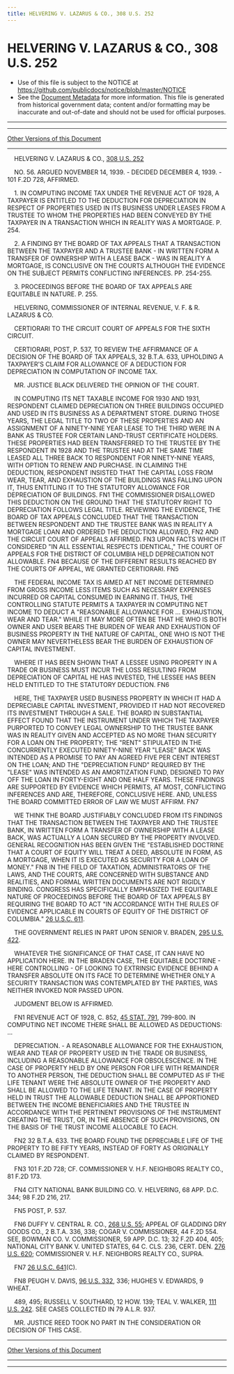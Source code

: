 ```yaml
---
title: HELVERING V. LAZARUS & CO., 308 U.S. 252
---
```


# HELVERING V. LAZARUS & CO., 308 U.S. 252

* Use of this file is subject to the NOTICE at https://github.com/publicdocs/notice/blob/master/NOTICE
* See the [Document Metadata](../../../index.md) for more information.
  This file is generated from historical government data; content and/or formatting may be inaccurate and out-of-date and should not be used for official purposes.

----------
----------

[Other Versions of this Document](https://publicdocs.github.io/go/links?ns=uslm-x&ref=%2Fus%2Fcourts%2Fscotus%2FusReporter%2F308%2F252)

----------

    HELVERING V. LAZARUS & CO., [308 U.S. 252][/us/courts/scotus/usReporter/308/252]

    NO. 56.  ARGUED NOVEMBER 14, 1939.  - DECIDED DECEMBER 4, 1939.  - 101 F.2D 728, AFFIRMED.

    1.  IN COMPUTING INCOME TAX UNDER THE REVENUE ACT OF 1928, A TAXPAYER IS ENTITLED TO THE DEDUCTION FOR DEPRECIATION IN RESPECT OF PROPERTIES USED IN ITS BUSINESS UNDER LEASES FROM A TRUSTEE TO WHOM THE PROPERTIES HAD BEEN CONVEYED BY THE TAXPAYER IN A TRANSACTION WHICH IN REALITY WAS A MORTGAGE.  P. 254.

    2.  A FINDING BY THE BOARD OF TAX APPEALS THAT A TRANSACTION BETWEEN THE TAXPAYER AND A TRUSTEE BANK - IN WRITTEN FORM A TRANSFER OF OWNERSHIP WITH A LEASE BACK - WAS IN REALITY A MORTGAGE, IS CONCLUSIVE ON THE COURTS ALTHOUGH THE EVIDENCE ON THE SUBJECT PERMITS CONFLICTING INFERENCES.  PP. 254-255.

    3.  PROCEEDINGS BEFORE THE BOARD OF TAX APPEALS ARE EQUITABLE IN NATURE.  P. 255.

    HELVERING, COMMISSIONER OF INTERNAL REVENUE, V. F. & R. LAZARUS & CO.

    CERTIORARI TO THE CIRCUIT COURT OF APPEALS FOR THE SIXTH CIRCUIT.

    CERTIORARI, POST, P. 537, TO REVIEW THE AFFIRMANCE OF A DECISION OF THE BOARD OF TAX APPEALS, 32 B.T.A. 633, UPHOLDING A TAXPAYER'S CLAIM FOR ALLOWANCE OF A DEDUCTION FOR DEPRECIATION IN COMPUTATION OF INCOME TAX.

    MR. JUSTICE BLACK DELIVERED THE OPINION OF THE COURT.

    IN COMPUTING ITS NET TAXABLE INCOME FOR 1930 AND 1931, RESPONDENT CLAIMED DEPRECIATION ON THREE BUILDINGS OCCUPIED AND USED IN ITS BUSINESS AS A DEPARTMENT STORE.  DURING THOSE YEARS, THE LEGAL TITLE TO TWO OF THESE PROPERTIES AND AN ASSIGNMENT OF A NINETY-NINE YEAR LEASE TO THE THIRD WERE IN A BANK AS TRUSTEE FOR CERTAIN LAND-TRUST CERTIFICATE HOLDERS.  THESE PROPERTIES HAD BEEN TRANSFERRED TO THE TRUSTEE BY THE RESPONDENT IN 1928 AND THE TRUSTEE HAD AT THE SAME TIME LEASED ALL THREE BACK TO RESPONDENT FOR NINETY-NINE YEARS, WITH OPTION TO RENEW AND PURCHASE.  IN CLAIMING THE DEDUCTION, RESPONDENT INSISTED THAT THE CAPITAL LOSS FROM WEAR, TEAR, AND EXHAUSTION OF THE BUILDINGS WAS FALLING UPON IT, THUS ENTITLING IT TO THE STATUTORY ALLOWANCE FOR DEPRECIATION OF BUILDINGS.  FN1  THE COMMISSIONER DISALLOWED THIS DEDUCTION ON THE GROUND THAT THE STATUTORY RIGHT TO DEPRECIATION FOLLOWS LEGAL TITLE.  REVIEWING THE EVIDENCE, THE BOARD OF TAX APPEALS CONCLUDED THAT THE TRANSACTION BETWEEN RESPONDENT AND THE TRUSTEE BANK WAS IN REALITY A MORTGAGE LOAN AND ORDERED THE DEDUCTION ALLOWED,  FN2 AND THE CIRCUIT COURT OF APPEALS AFFIRMED.  FN3  UPON FACTS WHICH IT CONSIDERED "IN ALL ESSENTIAL RESPECTS IDENTICAL," THE COURT OF APPEALS FOR THE DISTRICT OF COLUMBIA HELD DEPRECIATION NOT ALLOWABLE.  FN4 BECAUSE OF THE DIFFERENT RESULTS REACHED BY THE COURTS OF APPEAL, WE GRANTED CERTIORARI.  FN5

    THE FEDERAL INCOME TAX IS AIMED AT NET INCOME DETERMINED FROM GROSS INCOME LESS ITEMS SUCH AS NECESSARY EXPENSES INCURRED OR CAPITAL CONSUMED IN EARNING IT.  THUS, THE CONTROLLING STATUTE PERMITS A TAXPAYER IN COMPUTING NET INCOME TO DEDUCT A "REASONABLE ALLOWANCE FOR ...  EXHAUSTION, WEAR AND TEAR."  WHILE IT MAY MORE OFTEN BE THAT HE WHO IS BOTH OWNER AND USER BEARS THE BURDEN OF WEAR AND EXHAUSTION OF BUSINESS PROPERTY IN THE NATURE OF CAPITAL, ONE WHO IS NOT THE OWNER MAY NEVERTHELESS BEAR THE BURDEN OF EXHAUSTION OF CAPITAL INVESTMENT.

    WHERE IT HAS BEEN SHOWN THAT A LESSEE USING PROPERTY IN A TRADE OR BUSINESS MUST INCUR THE LOSS RESULTING FROM DEPRECIATION OF CAPITAL HE HAS INVESTED, THE LESSEE HAS BEEN HELD ENTITLED TO THE STATUTORY DEDUCTION.  FN6

    HERE, THE TAXPAYER USED BUSINESS PROPERTY IN WHICH IT HAD A DEPRECIABLE CAPITAL INVESTMENT, PROVIDED IT HAD NOT RECOVERED ITS INVESTMENT THROUGH A SALE.  THE BOARD IN SUBSTANTIAL EFFECT FOUND THAT THE INSTRUMENT UNDER WHICH THE TAXPAYER PURPORTED TO CONVEY LEGAL OWNERSHIP TO THE TRUSTEE BANK WAS IN REALITY GIVEN AND ACCEPTED AS NO MORE THAN SECURITY FOR A LOAN ON THE PROPERTY; THE "RENT" STIPULATED IN THE CONCURRENTLY EXECUTED NINETY-NINE YEAR "LEASE" BACK WAS INTENDED AS A PROMISE TO PAY AN AGREED FIVE PER CENT INTEREST ON THE LOAN; AND THE "DEPRECIATION FUND" REQUIRED BY THE "LEASE" WAS INTENDED AS AN AMORTIZATION FUND, DESIGNED TO PAY OFF THE LOAN IN FORTY-EIGHT AND ONE HALF YEARS.  THESE FINDINGS ARE SUPPORTED BY EVIDENCE WHICH PERMITS, AT MOST, CONFLICTING INFERENCES AND ARE, THEREFORE, CONCLUSIVE HERE.  AND, UNLESS THE BOARD COMMITTED ERROR OF LAW WE MUST AFFIRM.  FN7

    WE THINK THE BOARD JUSTIFIABLY CONCLUDED FROM ITS FINDINGS THAT THE TRANSACTION BETWEEN THE TAXPAYER AND THE TRUSTEE BANK, IN WRITTEN FORM A TRANSFER OF OWNERSHIP WITH A LEASE BACK, WAS ACTUALLY A LOAN SECURED BY THE PROPERTY INVOLVED.  GENERAL RECOGNITION HAS BEEN GIVEN THE "ESTABLISHED DOCTRINE THAT A COURT OF EQUITY WILL TREAT A DEED, ABSOLUTE IN FORM, AS A MORTGAGE, WHEN IT IS EXECUTED AS SECURITY FOR A LOAN OF MONEY."  FN8  IN THE FIELD OF TAXATION, ADMINISTRATORS OF THE LAWS, AND THE COURTS, ARE CONCERNED WITH SUBSTANCE AND REALITIES, AND FORMAL WRITTEN DOCUMENTS ARE NOT RIGIDLY BINDING.  CONGRESS HAS SPECIFICALLY EMPHASIZED THE EQUITABLE NATURE OF PROCEEDINGS BEFORE THE BOARD OF TAX APPEALS BY REQUIRING THE BOARD TO ACT "IN ACCORDANCE WITH THE RULES OF EVIDENCE APPLICABLE IN COURTS OF EQUITY OF THE DISTRICT OF COLUMBIA."  [26 U.S.C. 611][/us/usc/t26/s611].

    THE GOVERNMENT RELIES IN PART UPON SENIOR V. BRADEN, [295 U.S. 422][/us/courts/scotus/usReporter/295/422].

    WHATEVER THE SIGNIFICANCE OF THAT CASE, IT CAN HAVE NO APPLICATION HERE.  IN THE BRADEN CASE, THE EQUITABLE DOCTRINE - HERE CONTROLLING - OF LOOKING TO EXTRINSIC EVIDENCE BEHIND A TRANSFER ABSOLUTE ON ITS FACE TO DETERMINE WHETHER ONLY A SECURITY TRANSACTION WAS CONTEMPLATED BY THE PARTIES, WAS NEITHER INVOKED NOR PASSED UPON.

    JUDGMENT BELOW IS AFFIRMED.

    FN1  REVENUE ACT OF 1928, C. 852, [45 STAT. 791][/us/stat/45/791], 799-800.  IN COMPUTING NET INCOME THERE SHALL BE ALLOWED AS DEDUCTIONS:  ...

    DEPRECIATION. - A REASONABLE ALLOWANCE FOR THE EXHAUSTION, WEAR AND TEAR OF PROPERTY USED IN THE TRADE OR BUSINESS, INCLUDING A REASONABLE ALLOWANCE FOR OBSOLESCENCE.  IN THE CASE OF PROPERTY HELD BY ONE PERSON FOR LIFE WITH REMAINDER TO ANOTHER PERSON, THE DEDUCTION SHALL BE COMPUTED AS IF THE LIFE TENANT WERE THE ABSOLUTE OWNER OF THE PROPERTY AND SHALL BE ALLOWED TO THE LIFE TENANT.  IN THE CASE OF PROPERTY HELD IN TRUST THE ALLOWABLE DEDUCTION SHALL BE APPORTIONED BETWEEN THE INCOME BENEFICIARIES AND THE TRUSTEE IN ACCORDANCE WITH THE PERTINENT PROVISIONS OF THE INSTRUMENT CREATING THE TRUST, OR, IN THE ABSENCE OF SUCH PROVISIONS, ON THE BASIS OF THE TRUST INCOME ALLOCABLE TO EACH.

    FN2  32 B.T.A. 633.  THE BOARD FOUND THE DEPRECIABLE LIFE OF THE PROPERTY TO BE FIFTY YEARS, INSTEAD OF FORTY AS ORIGINALLY CLAIMED BY RESPONDENT.

    FN3  101 F.2D 728; CF. COMMISSIONER V. H.F. NEIGHBORS REALTY CO., 81 F.2D 173.

    FN4  CITY NATIONAL BANK BUILDING CO. V. HELVERING, 68 APP. D.C. 344; 98 F.2D 216, 217.

    FN5  POST, P. 537.

    FN6  DUFFY V. CENTRAL R. CO., [268 U.S. 55][/us/courts/scotus/usReporter/268/55]; APPEAL OF GLADDING DRY GOODS CO., 2 B.T.A. 336, 338; COGAR V. COMMISSIONER, 44 F.2D 554.  SEE, BOWMAN CO. V. COMMISSIONER, 59 APP. D.C. 13; 32 F.2D 404, 405; NATIONAL CITY BANK V. UNITED STATES, 64 C. CLS. 236, CERT. DEN.  [276 U.S. 620][/us/courts/scotus/usReporter/276/620]; COMMISSIONER V. H.F. NEIGHBORS REALTY CO., SUPRA.

    FN7 [26 U.S.C. 641][/us/usc/t26/s641](C).

    FN8  PEUGH V. DAVIS, [96 U.S. 332][/us/courts/scotus/usReporter/96/332], 336; HUGHES V. EDWARDS, 9 WHEAT.

    489, 495; RUSSELL V. SOUTHARD, 12 HOW.  139; TEAL V. WALKER, [111 U.S. 242][/us/courts/scotus/usReporter/111/242].  SEE CASES COLLECTED IN 79 A.L.R. 937.

    MR. JUSTICE REED TOOK NO PART IN THE CONSIDERATION OR DECISION OF THIS CASE.

----------

[Other Versions of this Document](https://publicdocs.github.io/go/links?ns=uslm-x&ref=%2Fus%2Fcourts%2Fscotus%2FusReporter%2F308%2F252)

----------
----------

[/us/courts/scotus/usReporter/308/252]: https://publicdocs.github.io/go/links?ns=uslm-x&ref=%2Fus%2Fcourts%2Fscotus%2FusReporter%2F308%2F252
[/us/usc/t26/s611]: https://publicdocs.github.io/go/links?ns=uslm&ref=%2Fus%2Fusc%2Ft26%2Fs611
[/us/courts/scotus/usReporter/295/422]: https://publicdocs.github.io/go/links?ns=uslm-x&ref=%2Fus%2Fcourts%2Fscotus%2FusReporter%2F295%2F422
[/us/stat/45/791]: https://publicdocs.github.io/go/links?ns=uslm&ref=%2Fus%2Fstat%2F45%2F791
[/us/courts/scotus/usReporter/268/55]: https://publicdocs.github.io/go/links?ns=uslm-x&ref=%2Fus%2Fcourts%2Fscotus%2FusReporter%2F268%2F55
[/us/courts/scotus/usReporter/276/620]: https://publicdocs.github.io/go/links?ns=uslm-x&ref=%2Fus%2Fcourts%2Fscotus%2FusReporter%2F276%2F620
[/us/usc/t26/s641]: https://publicdocs.github.io/go/links?ns=uslm&ref=%2Fus%2Fusc%2Ft26%2Fs641
[/us/courts/scotus/usReporter/96/332]: https://publicdocs.github.io/go/links?ns=uslm-x&ref=%2Fus%2Fcourts%2Fscotus%2FusReporter%2F96%2F332
[/us/courts/scotus/usReporter/111/242]: https://publicdocs.github.io/go/links?ns=uslm-x&ref=%2Fus%2Fcourts%2Fscotus%2FusReporter%2F111%2F242


